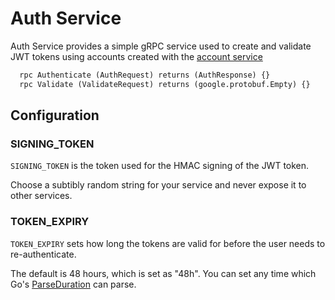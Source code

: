 # Auth Service

Auth Service provides a simple gRPC service used to create and validate JWT tokens using
accounts created with the [account service](https://github.com/lileio/account_service)

``` proto
  rpc Authenticate (AuthRequest) returns (AuthResponse) {}
  rpc Validate (ValidateRequest) returns (google.protobuf.Empty) {}
```

## Configuration

### SIGNING_TOKEN

`SIGNING_TOKEN` is the token used for the HMAC signing of the JWT token.

Choose a subtibly random string for your service and never expose it to other services.

### TOKEN_EXPIRY

`TOKEN_EXPIRY` sets how long the tokens are valid for before the user needs to re-authenticate.

The default is 48 hours, which is set as "48h". You can set any time which Go's [ParseDuration](https://golang.org/pkg/time/#ParseDuration) can parse.
